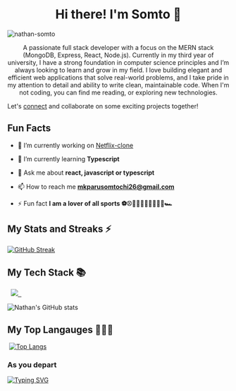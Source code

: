 

<h1 align ="center"> Hi there! I'm Somto 👋</h1>
<p align="left"> <img src="https://komarev.com/ghpvc/?username=nathan-somto&label=Profile%20views&color=0e75b6&style=flat" alt="nathan-somto" /> </p>
 <p align ="center" >A passionate full stack developer with a focus on the MERN stack (MongoDB, Express, React, Node.js). Currently in my third year of university, I have a strong foundation in computer science principles and I’m always looking to learn and grow in my field. I love building elegant and efficient web applications that solve real-world problems, and I take pride in my attention to detail and ability to write clean, maintainable code. When I'm not coding, you can find me reading, or exploring new technologies.

 Let's <a href='https://www.linkedin.com/in/somtochi-mkparu-elnathan/'>connect</a> and collaborate on some exciting projects together!</p>

## Fun Facts

- 🔭 I’m currently working on [Netflix-clone](https://github.com/Nathan-Somto/Nextflix-clone)

- 🌱 I’m currently learning **Typescript**

- 💬 Ask me about **react, javascript or typescript**

- 📫 How to reach me **mkparusomtochi26@gmail.com**

- ⚡ Fun fact **I am a lover of all sports ⚽️⚾️🏀🏐🏈🏉🎾🥊🏌️‍♂️🏎**

## My Stats and Streaks ⚡
[![GitHub Streak](https://github-readme-streak-stats.herokuapp.com?user=Nathan-Somto&theme=synthwave)](https://git.io/streak-stats)

## My Tech Stack 📚



<p align="left">
  <a href="https://skillicons.dev">
    <img src="https://skillicons.dev/icons?i=git,c,js,html,css,express,tailwind,sass,ts,nodejs,mongodb,react,nextjs&theme=dark" />
  </a>
</p>

![Nathan's GitHub stats](https://github-readme-stats.vercel.app/api?username=Nathan-Somto&show_icons=true&theme=synthwave)

## My Top Langauges 👨‍💻🤓

 [![Top Langs](https://github-readme-stats.vercel.app/api/top-langs/?username=Nathan-Somto&layout=compact)](https://github.com/anuraghazra/github-readme-stats)
 
### As you depart

 [![Typing SVG](http://readme-typing-svg.herokuapp.com?font=Fira+Code&weight=300&pause=1000&color=5023F7&center=true&vCenter=true&width=435&lines=May+the+force+be+with+you)](https://git.io/typing-svg)
 
<!---
wildcatmidnight883/wildcatmidnight883 is a ✨ special ✨ repository because its `README.md` (this file) appears on your GitHub profile.
You can click the Preview link to take a look at your changes.
--->
